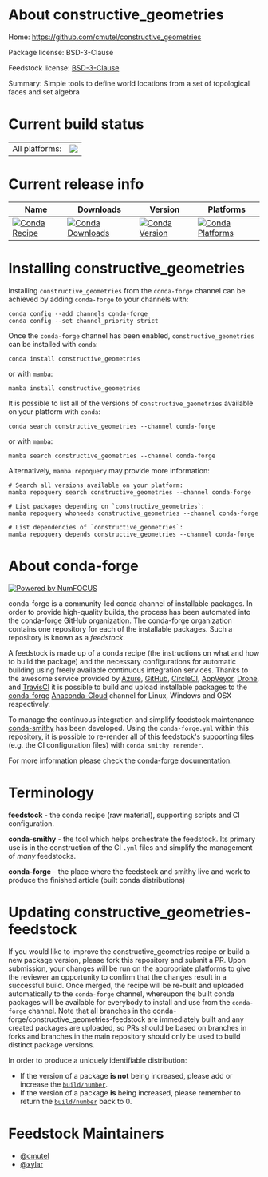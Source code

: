 About constructive_geometries
=============================

Home: https://github.com/cmutel/constructive_geometries

Package license: BSD-3-Clause

Feedstock license: [BSD-3-Clause](https://github.com/conda-forge/constructive_geometries-feedstock/blob/main/LICENSE.txt)

Summary: Simple tools to define world locations from a set of topological faces and set algebra

Current build status
====================


<table><tr><td>All platforms:</td>
    <td>
      <a href="https://dev.azure.com/conda-forge/feedstock-builds/_build/latest?definitionId=16966&branchName=main">
        <img src="https://dev.azure.com/conda-forge/feedstock-builds/_apis/build/status/constructive_geometries-feedstock?branchName=main">
      </a>
    </td>
  </tr>
</table>

Current release info
====================

| Name | Downloads | Version | Platforms |
| --- | --- | --- | --- |
| [![Conda Recipe](https://img.shields.io/badge/recipe-constructive_geometries-green.svg)](https://anaconda.org/conda-forge/constructive_geometries) | [![Conda Downloads](https://img.shields.io/conda/dn/conda-forge/constructive_geometries.svg)](https://anaconda.org/conda-forge/constructive_geometries) | [![Conda Version](https://img.shields.io/conda/vn/conda-forge/constructive_geometries.svg)](https://anaconda.org/conda-forge/constructive_geometries) | [![Conda Platforms](https://img.shields.io/conda/pn/conda-forge/constructive_geometries.svg)](https://anaconda.org/conda-forge/constructive_geometries) |

Installing constructive_geometries
==================================

Installing `constructive_geometries` from the `conda-forge` channel can be achieved by adding `conda-forge` to your channels with:

```
conda config --add channels conda-forge
conda config --set channel_priority strict
```

Once the `conda-forge` channel has been enabled, `constructive_geometries` can be installed with `conda`:

```
conda install constructive_geometries
```

or with `mamba`:

```
mamba install constructive_geometries
```

It is possible to list all of the versions of `constructive_geometries` available on your platform with `conda`:

```
conda search constructive_geometries --channel conda-forge
```

or with `mamba`:

```
mamba search constructive_geometries --channel conda-forge
```

Alternatively, `mamba repoquery` may provide more information:

```
# Search all versions available on your platform:
mamba repoquery search constructive_geometries --channel conda-forge

# List packages depending on `constructive_geometries`:
mamba repoquery whoneeds constructive_geometries --channel conda-forge

# List dependencies of `constructive_geometries`:
mamba repoquery depends constructive_geometries --channel conda-forge
```


About conda-forge
=================

[![Powered by
NumFOCUS](https://img.shields.io/badge/powered%20by-NumFOCUS-orange.svg?style=flat&colorA=E1523D&colorB=007D8A)](https://numfocus.org)

conda-forge is a community-led conda channel of installable packages.
In order to provide high-quality builds, the process has been automated into the
conda-forge GitHub organization. The conda-forge organization contains one repository
for each of the installable packages. Such a repository is known as a *feedstock*.

A feedstock is made up of a conda recipe (the instructions on what and how to build
the package) and the necessary configurations for automatic building using freely
available continuous integration services. Thanks to the awesome service provided by
[Azure](https://azure.microsoft.com/en-us/services/devops/), [GitHub](https://github.com/),
[CircleCI](https://circleci.com/), [AppVeyor](https://www.appveyor.com/),
[Drone](https://cloud.drone.io/welcome), and [TravisCI](https://travis-ci.com/)
it is possible to build and upload installable packages to the
[conda-forge](https://anaconda.org/conda-forge) [Anaconda-Cloud](https://anaconda.org/)
channel for Linux, Windows and OSX respectively.

To manage the continuous integration and simplify feedstock maintenance
[conda-smithy](https://github.com/conda-forge/conda-smithy) has been developed.
Using the ``conda-forge.yml`` within this repository, it is possible to re-render all of
this feedstock's supporting files (e.g. the CI configuration files) with ``conda smithy rerender``.

For more information please check the [conda-forge documentation](https://conda-forge.org/docs/).

Terminology
===========

**feedstock** - the conda recipe (raw material), supporting scripts and CI configuration.

**conda-smithy** - the tool which helps orchestrate the feedstock.
                   Its primary use is in the construction of the CI ``.yml`` files
                   and simplify the management of *many* feedstocks.

**conda-forge** - the place where the feedstock and smithy live and work to
                  produce the finished article (built conda distributions)


Updating constructive_geometries-feedstock
==========================================

If you would like to improve the constructive_geometries recipe or build a new
package version, please fork this repository and submit a PR. Upon submission,
your changes will be run on the appropriate platforms to give the reviewer an
opportunity to confirm that the changes result in a successful build. Once
merged, the recipe will be re-built and uploaded automatically to the
`conda-forge` channel, whereupon the built conda packages will be available for
everybody to install and use from the `conda-forge` channel.
Note that all branches in the conda-forge/constructive_geometries-feedstock are
immediately built and any created packages are uploaded, so PRs should be based
on branches in forks and branches in the main repository should only be used to
build distinct package versions.

In order to produce a uniquely identifiable distribution:
 * If the version of a package **is not** being increased, please add or increase
   the [``build/number``](https://docs.conda.io/projects/conda-build/en/latest/resources/define-metadata.html#build-number-and-string).
 * If the version of a package **is** being increased, please remember to return
   the [``build/number``](https://docs.conda.io/projects/conda-build/en/latest/resources/define-metadata.html#build-number-and-string)
   back to 0.

Feedstock Maintainers
=====================

* [@cmutel](https://github.com/cmutel/)
* [@xylar](https://github.com/xylar/)

